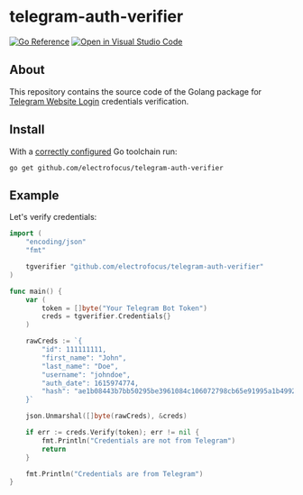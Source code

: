 # telegram-auth-verifier

[![Go Reference](https://pkg.go.dev/badge/github.com/electrofocus/telegram-auth-verifier.svg)](https://pkg.go.dev/github.com/electrofocus/telegram-auth-verifier)
[![Open in Visual Studio Code](https://open.vscode.dev/badges/open-in-vscode.svg)](https://open.vscode.dev/electrofocus/telegram-auth-verifier)

## About

This repository contains the source code of the Golang package for [Telegram Website Login](https://core.telegram.org/widgets/login#checking-authorization) credentials verification.


## Install
With a [correctly configured](https://golang.org/doc/install#testing) Go toolchain run:

```
go get github.com/electrofocus/telegram-auth-verifier
```

## Example

Let's verify credentials:

```go
import (
	"encoding/json"
	"fmt"

	tgverifier "github.com/electrofocus/telegram-auth-verifier"
)

func main() {
	var (
		token = []byte("Your Telegram Bot Token")
		creds = tgverifier.Credentials{}
	)

	rawCreds := `{
		"id": 111111111,
		"first_name": "John",
		"last_name": "Doe",
		"username": "johndoe",
		"auth_date": 1615974774,
		"hash": "ae1b08443b7bb50295be3961084c106072798cb65e91995a1b49927cd4cc5b0c"
	}`

	json.Unmarshal([]byte(rawCreds), &creds)

	if err := creds.Verify(token); err != nil {
		fmt.Println("Credentials are not from Telegram")
		return
	}

	fmt.Println("Credentials are from Telegram")
}
```